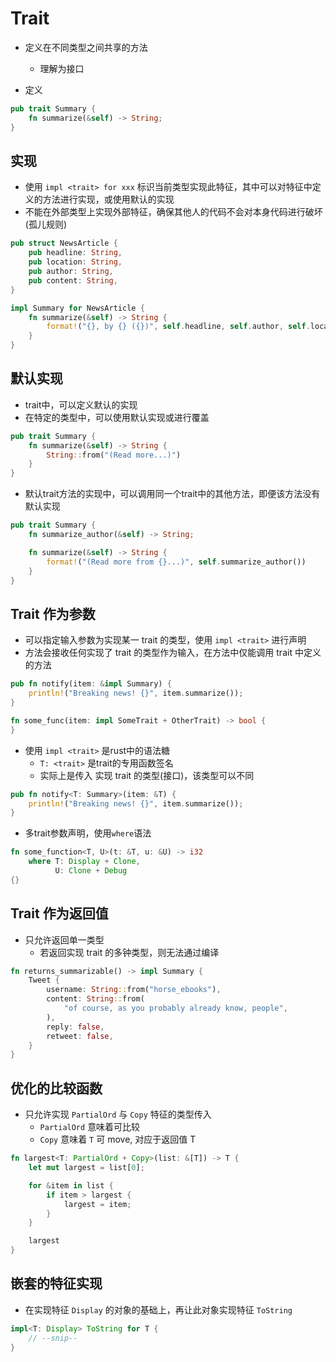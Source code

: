 # Trait

- 定义在不同类型之间共享的方法
  - 理解为接口

- 定义

```rust
pub trait Summary {
    fn summarize(&self) -> String;
}
```

## 实现

- 使用 `impl <trait> for xxx` 标识当前类型实现此特征，其中可以对特征中定义的方法进行实现，或使用默认的实现
- 不能在外部类型上实现外部特征，确保其他人的代码不会对本身代码进行破坏(孤儿规则)

```rust
pub struct NewsArticle {
    pub headline: String,
    pub location: String,
    pub author: String,
    pub content: String,
}

impl Summary for NewsArticle {
    fn summarize(&self) -> String {
        format!("{}, by {} ({})", self.headline, self.author, self.location)
    }
}
```



## 默认实现

- trait中，可以定义默认的实现
- 在特定的类型中，可以使用默认实现或进行覆盖

```rust
pub trait Summary {
    fn summarize(&self) -> String {
        String::from("(Read more...)")
    }
}
```
- 默认trait方法的实现中，可以调用同一个trait中的其他方法，即便该方法没有默认实现

```rust
pub trait Summary {
    fn summarize_author(&self) -> String;

    fn summarize(&self) -> String {
        format!("(Read more from {}...)", self.summarize_author())
    }
}
```


## Trait 作为参数

- 可以指定输入参数为实现某一 trait 的类型，使用 `impl <trait>` 进行声明
- 方法会接收任何实现了 trait 的类型作为输入，在方法中仅能调用 trait 中定义的方法
 
```rust
pub fn notify(item: &impl Summary) {
    println!("Breaking news! {}", item.summarize());
}

fn some_func(item: impl SomeTrait + OtherTrait) -> bool {
}
```

- 使用 `impl <trait>` 是rust中的语法糖
  - `T: <trait>` 是trait的专用函数签名
  - 实际上是传入 实现 trait 的类型(接口)，该类型可以不同

```rust
pub fn notify<T: Summary>(item: &T) {
    println!("Breaking news! {}", item.summarize());
}
```

- 多trait参数声明，使用`where`语法

```rust
fn some_function<T, U>(t: &T, u: &U) -> i32
    where T: Display + Clone,
          U: Clone + Debug
{}
```

## Trait 作为返回值

- 只允许返回单一类型
  - 若返回实现 trait 的多钟类型，则无法通过编译

```rust
fn returns_summarizable() -> impl Summary {
    Tweet {
        username: String::from("horse_ebooks"),
        content: String::from(
            "of course, as you probably already know, people",
        ),
        reply: false,
        retweet: false,
    }
}
```

## 优化的比较函数

- 只允许实现 `PartialOrd` 与 `Copy` 特征的类型传入
  - `PartialOrd` 意味着可比较
  - `Copy` 意味着 `T` 可 move, 对应于返回值 T

```rust
fn largest<T: PartialOrd + Copy>(list: &[T]) -> T {
    let mut largest = list[0];

    for &item in list {
        if item > largest {
            largest = item;
        }
    }

    largest
}
```

## 嵌套的特征实现

- 在实现特征 `Display` 的对象的基础上，再让此对象实现特征 `ToString`

```rust
impl<T: Display> ToString for T {
    // --snip--
}
```